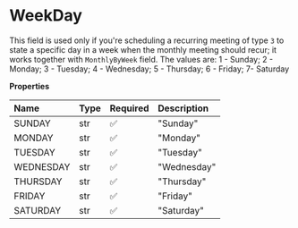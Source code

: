 # WeekDay

This field is used only if you're scheduling a recurring meeting of type `3` to state a specific day in a week when the monthly meeting should recur; it works together with `MonthlyByWeek` field. The values are: 1 - Sunday; 2 - Monday; 3 - Tuesday; 4 - Wednesday; 5 - Thursday; 6 - Friday; 7- Saturday

**Properties**

| Name      | Type | Required | Description |
| :-------- | :--- | :------- | :---------- |
| SUNDAY    | str  | ✅       | "Sunday"    |
| MONDAY    | str  | ✅       | "Monday"    |
| TUESDAY   | str  | ✅       | "Tuesday"   |
| WEDNESDAY | str  | ✅       | "Wednesday" |
| THURSDAY  | str  | ✅       | "Thursday"  |
| FRIDAY    | str  | ✅       | "Friday"    |
| SATURDAY  | str  | ✅       | "Saturday"  |

<!-- This file was generated by liblab | https://liblab.com/ -->
